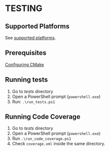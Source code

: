 # TESTING

## Supported Platforms

See [supported platforms](README.md#Supported-Platforms).

## Prerequisites

[Configuring CMake](BUILDING.md#configuring-cmake)

## Running tests

1. Go to *tests* directory
2. Open a PowerShell prompt (`powershell.exe`)
3. Run: `.\run_tests.ps1`

## Running Code Coverage

1. Go to *tests* directory
2. Open a PowerShell prompt (`powershell.exe`)
3. Run `.\run_code_coverage.ps1`
4. Check `coverage.xml` inside the same directory.
